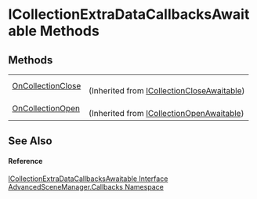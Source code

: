# ICollectionExtraDataCallbacksAwaitable Methods




## Methods
<table>
<tr>
<td><a href="M_AdvancedSceneManager_Callbacks_ICollectionCloseAwaitable_OnCollectionClose.md">OnCollectionClose</a></td>
<td><br />(Inherited from <a href="T_AdvancedSceneManager_Callbacks_ICollectionCloseAwaitable.md">ICollectionCloseAwaitable</a>)</td></tr>
<tr>
<td><a href="M_AdvancedSceneManager_Callbacks_ICollectionOpenAwaitable_OnCollectionOpen.md">OnCollectionOpen</a></td>
<td><br />(Inherited from <a href="T_AdvancedSceneManager_Callbacks_ICollectionOpenAwaitable.md">ICollectionOpenAwaitable</a>)</td></tr>
</table>

## See Also


#### Reference
<a href="T_AdvancedSceneManager_Callbacks_ICollectionExtraDataCallbacksAwaitable.md">ICollectionExtraDataCallbacksAwaitable Interface</a>  
<a href="N_AdvancedSceneManager_Callbacks.md">AdvancedSceneManager.Callbacks Namespace</a>  
